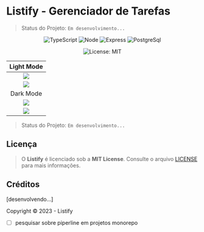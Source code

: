 # **Listify** - Gerenciador de Tarefas

> Status do Projeto: `Em desenvolvimento...`

<div align="center">

<!-- ![Tailwindcss](https://img.shields.io/badge/Tailwindcss-0f172a?style=for-the-badge&logo=tailwindcss&logoColor=61DAFB) -->
![TypeScript](https://img.shields.io/badge/TypeScript-2D79C7?style=for-the-badge&logo=typescript&logoColor=white)
![Node](https://img.shields.io/badge/Node.js-43853D?style=for-the-badge&logo=node.js&logoColor=white)
![Express](https://img.shields.io/badge/Express.js-404D59?style=for-the-badge)
![PostgreSql](https://img.shields.io/badge/Postgresql-2F6792?style=for-the-badge&logo=postgresql&logoColor=white)

![License: MIT](https://img.shields.io/badge/Mit-License-blue.svg)

</div>

|  Light Mode                         |
|:-----------------------------------:|
|  ![](./template/Desktop-Light.png)  |
|  ![](./template/Mobile-Light.png)     |
|  Dark Mode                          |
|  ![](./template/Desktop-Dark.png) |
|  ![](./template/Mobile-Dark.png)  |


> Status do Projeto: `Em desenvolvimento...`

## Licença

> O **Listify** é licenciado sob a **MIT License**. Consulte o arquivo [LICENSE](https://github.com/joaovic-tech/Listify/blob/main/LICENSE) para mais informações.

## Créditos

[desenvolvendo...]

Copyright :copyright: 2023 - Listify

* [ ] pesquisar sobre piperline em projetos monorepo
